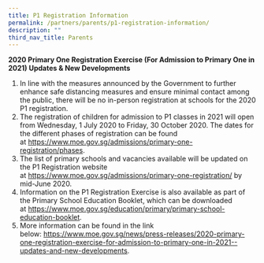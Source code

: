 ```yaml
---
title: P1 Registration Information
permalink: /partners/parents/p1-registration-information/
description: ""
third_nav_title: Parents
---
```




<p><strong>2020 Primary&nbsp;One Registration Exercise (For Admission to Primary One in 2021) Updates &amp; New Developments</strong></p>
<ol>
<li>In line with the measures announced by the Government to further enhance safe distancing measures and ensure minimal contact among the public, there will be no in-person registration at schools for the 2020 P1 registration.</li>
<li>The registration of children for admission to P1 classes in 2021 will open from Wednesday, 1 July 2020 to Friday, 30 October 2020. The dates for the different phases of registration can be found at&nbsp;<a href="https://www.moe.gov.sg/admissions/primary-one-registration/phases" target="_blank" rel="noopener">https://www.moe.gov.sg/admissions/primary-one-registration/phases</a>.</li>
<li>The list of primary schools and vacancies available will be updated on the P1 Registration website at&nbsp;<a href="https://www.moe.gov.sg/admissions/primary-one-registration/" target="_blank" rel="noopener">https://www.moe.gov.sg/admissions/primary-one-registration/</a>&nbsp;by mid-June 2020.</li>
<li>Information on the P1 Registration Exercise is also available as part of the Primary School Education Booklet, which can be downloaded at&nbsp;<a href="https://www.moe.gov.sg/education/primary/primary-school-education-booklet" target="_blank" rel="noopener">https://www.moe.gov.sg/education/primary/primary-school-education-booklet</a>.</li>
<li>More information can be found in the link below:&nbsp;<a href="https://www.moe.gov.sg/news/press-releases/2020-primary-one-registration-exercise-for-admission-to-primary-one-in-2021--updates-and-new-developments" target="_blank" rel="noopener">https://www.moe.gov.sg/news/press-releases/2020-primary-one-registration-exercise-for-admission-to-primary-one-in-2021--updates-and-new-developments</a>.</li>
</ol>
